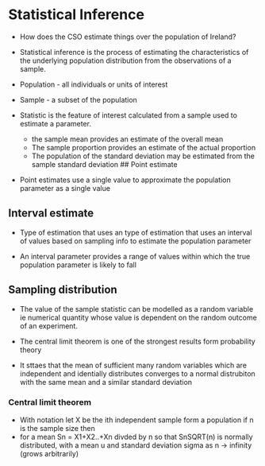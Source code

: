 # Statistical Inference

- How does the CSO estimate things over the population of Ireland?

- Statistical inference is the process of estimating the characteristics
  of the underlying population distribution from the observations of a
  sample.

- Population - all individuals or units of interest

- Sample - a subset of the population

- Statistic is the feature of interest calculated from a sample used to
  estimate a parameter.

  - the sample mean provides an estimate of the overall mean
  - The sample proportion provides an estimate of the actual proportion
  - The population of the standard deviation may be estimated from the
    sample standard deviation \## Point estimate

- Point estimates use a single value to approximate the population
  parameter as a single value

## Interval estimate

- Type of estimation that uses an type of estimation that uses an
  interval of values based on sampling info to estimate the population
  parameter

- An interval parameter provides a range of values within which the true
  population parameter is likely to fall

## Sampling distribution

- The value of the sample statistic can be modelled as a random variable
  ie numerical quantity whose value is dependent on the random outcome
  of an experiment.

- The central limit theorem is one of the strongest results form
  probability theory

- It sttaes that the mean of sufficient many random variables which are
  independent and identially distributes converges to a normal
  distrubiton with the same mean and a similar standard deviation

### Central limit theorem

- With notation let X be the ith independent sample form a population if
  n is the sample size then
- for a mean Sn = X1+X2..+Xn divded by n so that SnSQRT(n) is normally
  distributed, with a mean u and standard deviation sigma as n -\>
  infinity (grows arbitrarily)
